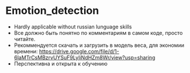 # Emotion_detection
* Hardly applicable without russian lunguage skills
* Все должно быть понятно по комментариям в самом коде, просто читайте.
* Рекоммендуется скачать и загрузить в модель веса, для экономии времени:
https://drive.google.com/file/d/1-6laMTrCsMBzrvUYSuF9LyIiNdHZm8Wr/view?usp=sharing
* Перспективна и открыта к обучению
